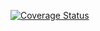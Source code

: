 
[![Coverage Status][master coverage image]][master coverage]

  [master coverage image]: https://codecov.io/gh/connorhu/khvpos/branch/master/graph/badge.svg
  [master coverage]: https://codecov.io/gh/connorhu/khvpos/branch/master
